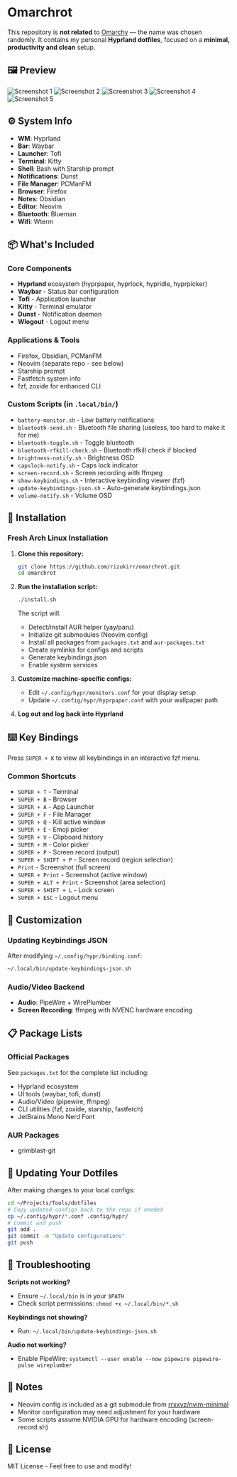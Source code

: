 # Omarchrot

This repository is **not related** to [Omarchy](https://github.com/basecamp/omarchy) — the name was chosen randomly. It contains my personal **Hyprland dotfiles**, focused on a **minimal, productivity and clean** setup.

## 🖼️ Preview

![Screenshot 1](assets/image1.png)
![Screenshot 2](assets/image2.png)
![Screenshot 3](assets/image3.png)
![Screenshot 4](assets/image4.png)
![Screenshot 5](assets/image5.png)

## ⚙️ System Info

- **WM**: Hyprland
- **Bar**: Waybar
- **Launcher**: Tofi
- **Terminal**: Kitty
- **Shell**: Bash with Starship prompt
- **Notifications**: Dunst
- **File Manager**: PCManFM
- **Browser**: Firefox
- **Notes**: Obsidian
- **Editor**: Neovim
- **Bluetooth**: Blueman
- **Wifi**: Wterm

## 📦 What's Included

### Core Components

- **Hyprland** ecosystem (hyprpaper, hyprlock, hypridle, hyprpicker)
- **Waybar** - Status bar configuration
- **Tofi** - Application launcher
- **Kitty** - Terminal emulator
- **Dunst** - Notification daemon
- **Wlogout** - Logout menu

### Applications & Tools

- Firefox, Obsidian, PCManFM
- Neovim (separate repo - see below)
- Starship prompt
- Fastfetch system info
- fzf, zoxide for enhanced CLI

### Custom Scripts (in `.local/bin/`)

- `battery-monitor.sh` - Low battery notifications
- `bluetooth-send.sh` - Bluetooth file sharing (useless, too hard to make it for me)
- `bluetooth-toggle.sh` - Toggle bluetooth
- `bluetooth-rfkill-check.sh` - Bluetooth rfkill check if blocked
- `brightness-notify.sh` - Brightness OSD
- `capslock-notify.sh` - Caps lock indicator
- `screen-record.sh` - Screen recording with ffmpeg
- `show-keybindings.sh` - Interactive keybinding viewer (fzf)
- `update-keybindings-json.sh` - Auto-generate keybindings.json
- `volume-notify.sh` - Volume OSD

## 🚀 Installation

### Fresh Arch Linux Installation

1. **Clone this repository:**

   ```bash
   git clone https://github.com/rizukirr/omarchrot.git
   cd omarchrot
   ```

2. **Run the installation script:**

   ```bash
   ./install.sh
   ```

   The script will:
   - Detect/install AUR helper (yay/paru)
   - Initialize git submodules (Neovim config)
   - Install all packages from `packages.txt` and `aur-packages.txt`
   - Create symlinks for configs and scripts
   - Generate keybindings.json
   - Enable system services

3. **Customize machine-specific configs:**
   - Edit `~/.config/hypr/monitors.conf` for your display setup
   - Update `~/.config/hypr/hyprpaper.conf` with your wallpaper path

4. **Log out and log back into Hyprland**

## ⌨️ Key Bindings

Press `SUPER + K` to view all keybindings in an interactive fzf menu.

### Common Shortcuts

- `SUPER + T` - Terminal
- `SUPER + B` - Browser
- `SUPER + A` - App Launcher
- `SUPER + F` - File Manager
- `SUPER + Q` - Kill active window
- `SUPER + E` - Emoji picker
- `SUPER + V` - Clipboard history
- `SUPER + M` - Color picker
- `SUPER + P` - Screen record (output)
- `SUPER + SHIFT + P` - Screen record (region selection)
- `Print` - Screenshot (full screen)
- `SUPER + Print` - Screenshot (active window)
- `SUPER + ALT + Print` - Screenshot (area selection)
- `SUPER + SHIFT + L` - Lock screen
- `SUPER + ESC` - Logout menu

## 🔧 Customization

### Updating Keybindings JSON

After modifying `~/.config/hypr/binding.conf`:

```bash
~/.local/bin/update-keybindings-json.sh
```

### Audio/Video Backend

- **Audio**: PipeWire + WirePlumber
- **Screen Recording**: ffmpeg with NVENC hardware encoding

## 📋 Package Lists

### Official Packages

See `packages.txt` for the complete list including:

- Hyprland ecosystem
- UI tools (waybar, tofi, dunst)
- Audio/Video (pipewire, ffmpeg)
- CLI utilities (fzf, zoxide, starship, fastfetch)
- JetBrains Mono Nerd Font

### AUR Packages

- grimblast-git

## 🔄 Updating Your Dotfiles

After making changes to your local configs:

```bash
cd ~/Projects/Tools/dotfiles
# Copy updated configs back to the repo if needed
cp ~/.config/hypr/*.conf .config/hypr/
# Commit and push
git add .
git commit -m "Update configurations"
git push
```

## 🐛 Troubleshooting

**Scripts not working?**

- Ensure `~/.local/bin` is in your `$PATH`
- Check script permissions: `chmod +x ~/.local/bin/*.sh`

**Keybindings not showing?**

- Run: `~/.local/bin/update-keybindings-json.sh`

**Audio not working?**

- Enable PipeWire: `systemctl --user enable --now pipewire pipewire-pulse wireplumber`

## 📝 Notes

- Neovim config is included as a git submodule from [rrxxyz/nvim-minimal](https://github.com/rrxxyz/nvim-minimal)
- Monitor configuration may need adjustment for your hardware
- Some scripts assume NVIDIA GPU for hardware encoding (screen-record.sh)

## 📄 License

MIT License - Feel free to use and modify!
